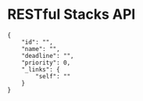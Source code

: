 # RESTful Stacks API

```json5
{
    "id": "",
    "name": "",
    "deadline": "",
    "priority": 0,
    "_links": {
        "self": ""
    }
}
```